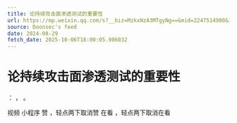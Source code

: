 ```yaml
---
title: 论持续攻击面渗透测试的重要性
url: https://mp.weixin.qq.com/s?__biz=MzkxNzA3MTgyNg==&mid=2247514980&idx=1&sn=d7e36984636b07df21ce595849776942
source: Doonsec's feed
date: 2024-08-29
fetch_date: 2025-10-06T18:00:05.906032
---
```


# 论持续攻击面渗透测试的重要性

：
，
。

视频
小程序
赞
，轻点两下取消赞
在看
，轻点两下取消在看